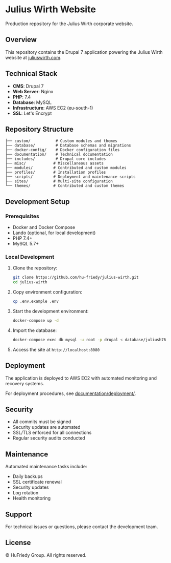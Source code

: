 # Julius Wirth Website

Production repository for the Julius Wirth corporate website.

## Overview

This repository contains the Drupal 7 application powering the Julius Wirth website at [juliuswirth.com](https://juliuswirth.com).

## Technical Stack

- **CMS**: Drupal 7
- **Web Server**: Nginx
- **PHP**: 7.4
- **Database**: MySQL
- **Infrastructure**: AWS EC2 (eu-south-1)
- **SSL**: Let's Encrypt

## Repository Structure

```
├── custom/           # Custom modules and themes
├── database/         # Database schemas and migrations
├── docker-config/    # Docker configuration files
├── documentation/    # Technical documentation
├── includes/         # Drupal core includes
├── misc/            # Miscellaneous assets
├── modules/         # Contributed and custom modules
├── profiles/        # Installation profiles
├── scripts/         # Deployment and maintenance scripts
├── sites/           # Multi-site configuration
└── themes/          # Contributed and custom themes
```

## Development Setup

### Prerequisites

- Docker and Docker Compose
- Lando (optional, for local development)
- PHP 7.4+
- MySQL 5.7+

### Local Development

1. Clone the repository:
   ```bash
   git clone https://github.com/hu-friedy/julius-wirth.git
   cd julius-wirth
   ```

2. Copy environment configuration:
   ```bash
   cp .env.example .env
   ```

3. Start the development environment:
   ```bash
   docker-compose up -d
   ```

4. Import the database:
   ```bash
   docker-compose exec db mysql -u root -p drupal < database/juliush761.sql
   ```

5. Access the site at `http://localhost:8080`

## Deployment

The application is deployed to AWS EC2 with automated monitoring and recovery systems.

For deployment procedures, see [documentation/deployment/](documentation/deployment/).

## Security

- All commits must be signed
- Security updates are automated
- SSL/TLS enforced for all connections
- Regular security audits conducted

## Maintenance

Automated maintenance tasks include:
- Daily backups
- SSL certificate renewal
- Security updates
- Log rotation
- Health monitoring

## Support

For technical issues or questions, please contact the development team.

## License

© HuFriedy Group. All rights reserved.